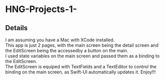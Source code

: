 # HNG-Projects-1-

## Details
I am assuming you have a Mac with XCode installed.  
This app is just 2 pages, with the main screen being the detail screen and the EditScreen being the accessedby a button on the main.  
I used state variables on the main screen and passed them as a binding to the EditScreen.  
The EditScreen is equiped with TextFields and a TextEditor to control the binding on the main screen, as Swift-UI automatically updates it.
Enjoy!!!
